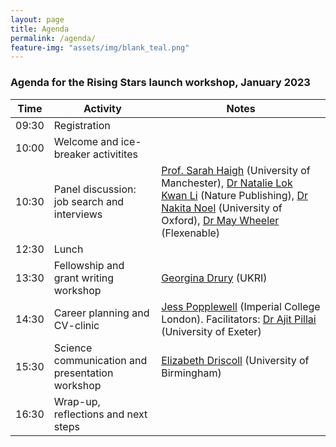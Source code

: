 ```yaml
---
layout: page
title: Agenda
permalink: /agenda/
feature-img: "assets/img/blank_teal.png"
---
```


### Agenda for the Rising Stars launch workshop, January 2023

| Time | Activity | Notes | 
|------|-------|-------|
| 09:30 | Registration | | 
| 10:00 | Welcome and ice-breaker activitites | |
| 10:30 |  Panel discussion: job search and interviews | [Prof. Sarah Haigh](https://www.research.manchester.ac.uk/portal/sarah.haigh.html) (University of Manchester), [Dr Natalie Lok Kwan Li](https://hk.linkedin.com/in/natalielilk) (Nature Publishing), [Dr Nakita Noel](https://www.physics.ox.ac.uk/our-people/noel) (University of Oxford), [Dr May Wheeler](https://www.linkedin.com/in/may-wheeler-40b37274/) (Flexenable) |
| 12:30 | Lunch |
| 13:30 | Fellowship and grant writing workshop  | [Georgina Drury](https://uk.linkedin.com/in/georgina-drury-34a03845) (UKRI) | 
| 14:30 | Career planning and CV-clinic | [Jess Popplewell](https://www.jesspopplewell.com/) (Imperial College London). Facilitators: [Dr Ajit Pillai](https://renewable.exeter.ac.uk/staff/ap676?sm=ap676) (University of Exeter)| 
| 15:30 | Science communication and presentation workshop | [Elizabeth Driscoll](https://www.rsc.org/prizes-funding/prizes/2021-winners/miss-elizabeth-driscoll/) (University of Birmingham) |
| 16:30 | Wrap-up, reflections and next steps |
